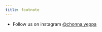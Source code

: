 ```yaml
---
title: footnote
---
```


* Follow us on instagram <a href="https://instagram.com/chonna.yeppa" target="_blank"> @chonna.yeppa </a>